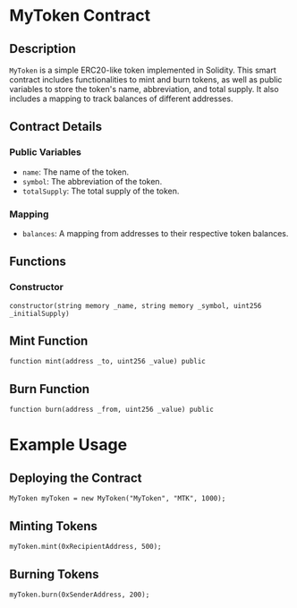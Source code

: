 # MyToken Contract

## Description

`MyToken` is a simple ERC20-like token implemented in Solidity. This smart contract includes functionalities to mint and burn tokens, as well as public variables to store the token's name, abbreviation, and total supply. It also includes a mapping to track balances of different addresses.

## Contract Details

### Public Variables

- `name`: The name of the token.
- `symbol`: The abbreviation of the token.
- `totalSupply`: The total supply of the token.

### Mapping

- `balances`: A mapping from addresses to their respective token balances.

## Functions

### Constructor

```solidity
constructor(string memory _name, string memory _symbol, uint256 _initialSupply)
```

## Mint Function
```
function mint(address _to, uint256 _value) public
```

## Burn Function
```
function burn(address _from, uint256 _value) public
```

# Example Usage
## Deploying the Contract
```
MyToken myToken = new MyToken("MyToken", "MTK", 1000);
```
## Minting Tokens
```
myToken.mint(0xRecipientAddress, 500);
```
## Burning Tokens
```
myToken.burn(0xSenderAddress, 200);
```
